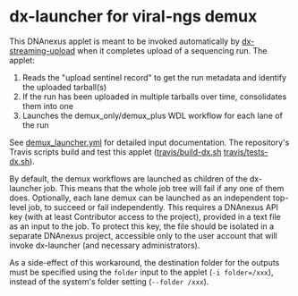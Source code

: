 # dx-launcher for viral-ngs demux

This DNAnexus applet is meant to be invoked automatically by [dx-streaming-upload](https://github.com/dnanexus-rnd/dx-streaming-upload) when it completes upload of a sequencing run. The applet:

1. Reads the "upload sentinel record" to get the run metadata and identify the uploaded tarball(s)
2. If the run has been uploaded in multiple tarballs over time, consolidates them into one
3. Launches the demux_only/demux_plus WDL workflow for each lane of the run

See [demux_launcher.yml](https://github.com/broadinstitute/viral-ngs/blob/master/pipes/WDL/dx-launcher/demux_launcher.yml) for detailed input documentation. The repository's Travis scripts build and test this applet ([travis/build-dx.sh](https://github.com/broadinstitute/viral-ngs/blob/master/travis/build-dx.sh) [travis/tests-dx.sh](https://github.com/broadinstitute/viral-ngs/blob/mlin-dx-launcher/travis/tests-dx.sh)).

By default, the demux workflows are launched as children of the dx-launcher job. This means that the whole job tree will fail if any one of them does. Optionally, each lane demux can be launched as an independent top-level job, to succeed or fail independently. This requires a DNAnexus API key (with at least Contributor access to the project), provided in a text file as an input to the job. To protect this key, the file should be isolated in a separate DNAnexus project, accessible only to the user account that will invoke dx-launcher (and necessary administrators).

As a side-effect of this workaround, the destination folder for the outputs must be specified using the `folder` input to the applet (`-i folder=/xxx`), instead of the system's folder setting (`--folder /xxx`).
